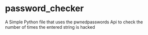 # password_checker
A Simple Python file that uses the pwnedpasswords Api to check the number of times the entered string is hacked 
